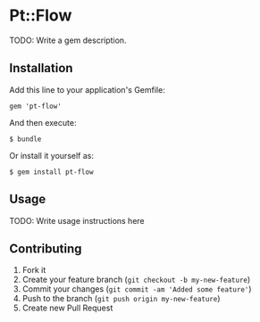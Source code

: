# Pt::Flow

TODO: Write a gem description.

## Installation

Add this line to your application's Gemfile:

    gem 'pt-flow'

And then execute:

    $ bundle

Or install it yourself as:

    $ gem install pt-flow

## Usage

TODO: Write usage instructions here

## Contributing

1. Fork it
2. Create your feature branch (`git checkout -b my-new-feature`)
3. Commit your changes (`git commit -am 'Added some feature'`)
4. Push to the branch (`git push origin my-new-feature`)
5. Create new Pull Request

